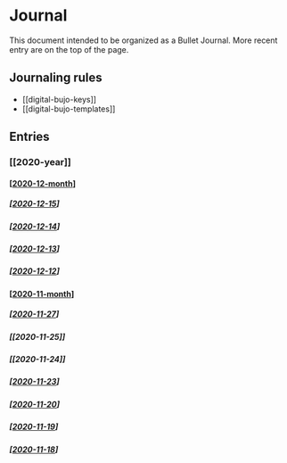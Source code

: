 # Journal

This document intended to be organized as a Bullet Journal. More recent entry are on the top of the page.

## Journaling rules

- [[digital-bujo-keys]]
- [[digital-bujo-templates]]

## Entries


### [[2020-year]]

#### [[2020-12-month]]

##### [[2020-12-15]]

##### [[2020-12-14]]

##### [[2020-12-13]]

##### [[2020-12-12]]

#### [[2020-11-month]]

##### [[2020-11-27]]

##### [[2020-11-25]]

##### [[2020-11-24]]

##### [[2020-11-23]]

##### [[2020-11-20]]

##### [[2020-11-19]]

##### [[2020-11-18]]

[//begin]: # "Autogenerated link references for markdown compatibility"
[2020-12-month]: 2020-12-month "2020 12 Month"
[2020-12-15]: 2020-12-15 "2020-12-15"
[2020-12-14]: 2020-12-14 "2020-12-14"
[2020-12-13]: 2020-12-13 "2020-12-13"
[2020-12-12]: 2020-12-12 "2020-12-12"
[2020-11-month]: 2020-11-month "2020-11"
[2020-11-27]: 2020-11-27 "2020-11-27"
[2020-11-23]: 2020-11-23 "2020-11-23"
[2020-11-20]: 2020-11-20 "2020-11-20"
[2020-11-19]: 2020-11-19 "2020-11-19"
[2020-11-18]: 2020-11-18 "2020-11-18"
[//end]: # "Autogenerated link references"
